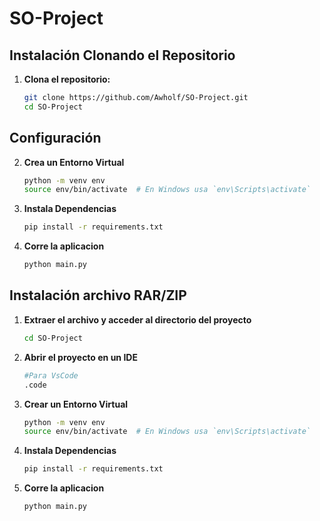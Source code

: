 # SO-Project

## Instalación Clonando el Repositorio

1. **Clona el repositorio:**
   ```bash
   git clone https://github.com/Awholf/SO-Project.git
   cd SO-Project
## Configuración
2. **Crea un Entorno Virtual**
   ```bash
   python -m venv env
   source env/bin/activate  # En Windows usa `env\Scripts\activate`
3. **Instala Dependencias**
   ```bash
   pip install -r requirements.txt
4. **Corre la aplicacion**
    ```bash
   python main.py

## Instalación archivo RAR/ZIP

1. **Extraer el archivo y acceder al directorio del proyecto**
   ```bash
   cd SO-Project
2. **Abrir el proyecto en un IDE**
   ```bash
   #Para VsCode
   .code 
3. **Crear un Entorno Virtual**
   ```bash
   python -m venv env
   source env/bin/activate  # En Windows usa `env\Scripts\activate`
4. **Instala Dependencias**
   ```bash
   pip install -r requirements.txt
5. **Corre la aplicacion**
    ```bash
   python main.py

   